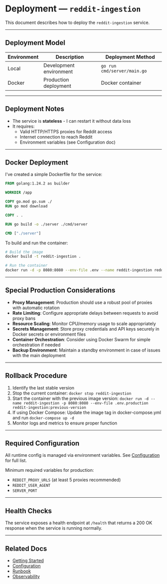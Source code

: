 # Deployment — `reddit-ingestion`

This document describes how to deploy the `reddit-ingestion` service.

---

## Deployment Model

| Environment | Description                                | Deployment Method                              |
|-------------|--------------------------------------------|------------------------------------------------|
| Local       | Development environment                    | `go run cmd/server/main.go`                    |
| Docker      | Production deployment                      | Docker container                               |

---

## Deployment Notes

- The service is **stateless** - I can restart it without data loss
- It requires:
  - Valid HTTP/HTTPS proxies for Reddit access
  - Internet connection to reach Reddit
  - Environment variables (see Configuration doc)

---

## Docker Deployment

I've created a simple Dockerfile for the service:

```dockerfile
FROM golang:1.24.2 as builder

WORKDIR /app

COPY go.mod go.sum ./
RUN go mod download

COPY . .

RUN go build -o ./server ./cmd/server

CMD ["./server"]
```

To build and run the container:

```bash
# Build the image
docker build -t reddit-ingestion .

# Run the container
docker run -d -p 8080:8080 --env-file .env --name reddit-ingestion reddit-ingestion
```

---

## Special Production Considerations

- **Proxy Management**: Production should use a robust pool of proxies with automatic rotation
- **Rate Limiting**: Configure appropriate delays between requests to avoid proxy bans
- **Resource Scaling**: Monitor CPU/memory usage to scale appropriately
- **Secrets Management**: Store proxy credentials and API keys securely in Docker secrets or environment files
- **Container Orchestration**: Consider using Docker Swarm for simple orchestration if needed
- **Backup Environment**: Maintain a standby environment in case of issues with the main deployment

---

## Rollback Procedure

1. Identify the last stable version
2. Stop the current container: `docker stop reddit-ingestion`
3. Start the container with the previous image version: `docker run -d --name reddit-ingestion -p 8080:8080 --env-file .env.production reddit-ingestion:previous-version`
4. If using Docker Compose: Update the image tag in docker-compose.yml and run `docker-compose up -d`
5. Monitor logs and metrics to ensure proper function

---

## Required Configuration

All runtime config is managed via environment variables. See [Configuration](./configuration.md) for full list.

Minimum required variables for production:
- `REDDIT_PROXY_URLS` (at least 5 proxies recommended)
- `REDDIT_USER_AGENT`
- `SERVER_PORT`

---

## Health Checks

The service exposes a health endpoint at `/health` that returns a 200 OK response when the service is running normally.

---

## Related Docs

- [Getting Started](./getting-started.md)
- [Configuration](./configuration.md)
- [Runbook](./runbook.md)
- [Observability](./observability.md)
